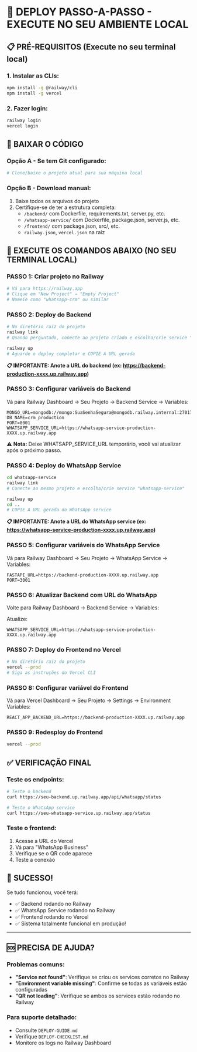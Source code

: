 # 🚀 DEPLOY PASSO-A-PASSO - EXECUTE NO SEU AMBIENTE LOCAL

## 📋 PRÉ-REQUISITOS (Execute no seu terminal local)

### 1. Instalar as CLIs:
```bash
npm install -g @railway/cli
npm install -g vercel
```

### 2. Fazer login:
```bash
railway login
vercel login
```

## 🔽 BAIXAR O CÓDIGO

### Opção A - Se tem Git configurado:
```bash
# Clone/baixe o projeto atual para sua máquina local
```

### Opção B - Download manual:
1. Baixe todos os arquivos do projeto
2. Certifique-se de ter a estrutura completa:
   - `/backend/` com Dockerfile, requirements.txt, server.py, etc.
   - `/whatsapp-service/` com Dockerfile, package.json, server.js, etc.
   - `/frontend/` com package.json, src/, etc.
   - `railway.json`, `vercel.json` na raiz

## 🚀 EXECUTE OS COMANDOS ABAIXO (NO SEU TERMINAL LOCAL)

### PASSO 1: Criar projeto no Railway
```bash
# Vá para https://railway.app
# Clique em "New Project" → "Empty Project"
# Nomeie como "whatsapp-crm" ou similar
```

### PASSO 2: Deploy do Backend
```bash
# No diretório raiz do projeto
railway link
# Quando perguntado, conecte ao projeto criado e escolha/crie service "backend"

railway up
# Aguarde o deploy completar e COPIE A URL gerada
```

**📋 IMPORTANTE: Anote a URL do backend (ex: https://backend-production-xxxx.up.railway.app)**

### PASSO 3: Configurar variáveis do Backend
Vá para Railway Dashboard → Seu Projeto → Backend Service → Variables:

```
MONGO_URL=mongodb://mongo:SuaSenhaSegura@mongodb.railway.internal:27017
DB_NAME=crm_production
PORT=8001
WHATSAPP_SERVICE_URL=https://whatsapp-service-production-XXXX.up.railway.app
```

⚠️ **Nota:** Deixe WHATSAPP_SERVICE_URL temporário, você vai atualizar após o próximo passo.

### PASSO 4: Deploy do WhatsApp Service
```bash
cd whatsapp-service
railway link
# Conecte ao mesmo projeto e escolha/crie service "whatsapp-service"

railway up
cd ..
# COPIE A URL gerada do WhatsApp service
```

**📋 IMPORTANTE: Anote a URL do WhatsApp service (ex: https://whatsapp-service-production-xxxx.up.railway.app)**

### PASSO 5: Configurar variáveis do WhatsApp Service
Vá para Railway Dashboard → Seu Projeto → WhatsApp Service → Variables:

```
FASTAPI_URL=https://backend-production-XXXX.up.railway.app
PORT=3001
```

### PASSO 6: Atualizar Backend com URL do WhatsApp
Volte para Railway Dashboard → Backend Service → Variables:

Atualize:
```
WHATSAPP_SERVICE_URL=https://whatsapp-service-production-XXXX.up.railway.app
```

### PASSO 7: Deploy do Frontend no Vercel
```bash
# No diretório raiz do projeto
vercel --prod
# Siga as instruções do Vercel CLI
```

### PASSO 8: Configurar variável do Frontend
Vá para Vercel Dashboard → Seu Projeto → Settings → Environment Variables:

```
REACT_APP_BACKEND_URL=https://backend-production-XXXX.up.railway.app
```

### PASSO 9: Redesploy do Frontend
```bash
vercel --prod
```

## ✅ VERIFICAÇÃO FINAL

### Teste os endpoints:
```bash
# Teste o backend
curl https://seu-backend.up.railway.app/api/whatsapp/status

# Teste o WhatsApp service  
curl https://seu-whatsapp-service.up.railway.app/status
```

### Teste o frontend:
1. Acesse a URL do Vercel
2. Vá para "WhatsApp Business"
3. Verifique se o QR code aparece
4. Teste a conexão

## 🎉 SUCESSO!

Se tudo funcionou, você terá:
- ✅ Backend rodando no Railway
- ✅ WhatsApp Service rodando no Railway
- ✅ Frontend rodando no Vercel
- ✅ Sistema totalmente funcional em produção!

---

## 🆘 PRECISA DE AJUDA?

### Problemas comuns:
- **"Service not found"**: Verifique se criou os services corretos no Railway
- **"Environment variable missing"**: Confirme se todas as variáveis estão configuradas
- **"QR not loading"**: Verifique se ambos os services estão rodando no Railway

### Para suporte detalhado:
- Consulte `DEPLOY-GUIDE.md`
- Verifique `DEPLOY-CHECKLIST.md`
- Monitore os logs no Railway Dashboard